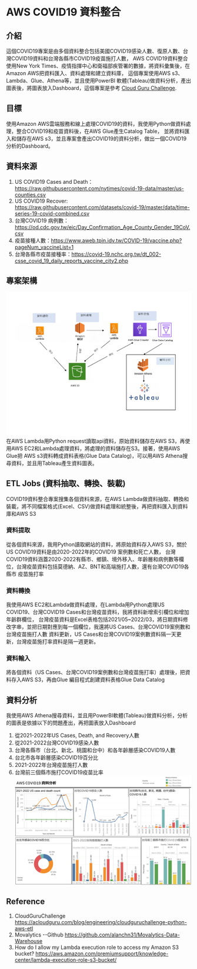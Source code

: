# AWS COVID19 資料整合
## 介紹
這個COVID19專案是由多個資料整合包括美國COVID19感染人數、復原人數、台灣COVID19資料和台灣各縣市COVID19疫苗施打人數，
AWS COVID19資料整合使用New York Times、疫情指揮中心和衛福部疾管署的數據，將資料彙集後，在Amazon AWS把資料匯入、資料處理和建立資料庫，
這個專案使用AWS s3、Lambda、Glue、Athena等，並且使用PowerBI 軟體(Tableau)做資料分析，產出圖表後，將圖表放入Dashboard，這個專案是參考
[Cloud Guru Challenge](https://acloudguru.com/blog/engineering/cloudguruchallenge-python-aws-etl).

## 目標
使用Amazon AWS雲端服務和線上處理COVID19的資料，我使用Python做資料處理，整合COVID19和疫苗資料後，在AWS Glue產生Catalog Table，
並將資料匯入和儲存在AWS s3，並且專案會產出COVID19的資料分析，做出一個COVID19分析的Dashboard。

## 資料來源
1. US COVID19 Cases and Death：https://raw.githubusercontent.com/nytimes/covid-19-data/master/us-counties.csv
2. US COVID19 Recover: https://raw.githubusercontent.com/datasets/covid-19/master/data/time-series-19-covid-combined.csv
3. 台灣COVID19 病例數：https://od.cdc.gov.tw/eic/Day_Confirmation_Age_County_Gender_19CoV.csv
4. 疫苗接種人數：https://www.aweb.tpin.idv.tw/COVID-19/vaccine.php?pageNum_vaccineList=1
5. 台灣各縣市疫苗接種率：https://covid-19.nchc.org.tw/dt_002-csse_covid_19_daily_reports_vaccine_city2.php

## 專案架構
![DataEngineer_structure](image/DE_Structure.jpg)
在AWS Lambda用Python request讀取api資料，原始資料儲存在AWS S3，再使用AWS EC2和Lambda處理資料，將處理的資料儲存在S3。接著，使用AWS Glue把
AWS s3資料轉成資料表格(Glue Data Catalog)，可以用AWS Athena搜尋資料，並且用Tableau產生資料圖表。

## ETL Jobs (資料抽取、轉換、裝載)
COVID19資料整合專案搜集各個資料來源，在AWS Lambda做資料抽取、轉換和裝載，將不同檔案格式(Excel、CSV)做資料處理和統整後，再把資料匯入到資料庫和AWS S3
### 資料提取
從各個資料來源，我用Python讀取網站的資料，將原始資料存入AWS S3，關於US COVID19資料是由2020-2022年的COVID19 案例數和死亡人數，
台灣COVID19資料涵蓋2020-2022有縣市、鄉鎮、境外移入、年齡層和病例數等欄位，台灣疫苗資料包括莫德納、AZ、BNT和高端施打人數，還有台灣COVID19各縣市
疫苗施打率

### 資料轉換
我使用AWS EC2和Lambda做資料處理，在Lambda用Python處理US COVID19、台灣COVID19 Cases和台灣疫苗資料，我將資料新增索引欄位和增加年齡群欄位，
台灣疫苗資料是Excel表格包括2021/05~2022/03，將日期資料修改字串，並把日期對應到每一個欄位，我還將US Cases、台灣COVID19案例數和台灣疫苗施打人數
資料更新，US Cases和台灣COVID19案例數資料隔一天更新，台灣疫苗施打率資料是隔一週更新。

### 資料輸入
將各個資料（US Cases、台灣COVID19案例數和台灣疫苗施打率）處理後，把資料存入AWS S3，再由Glue 編目程式創建資料表格Glue Data Catalog

## 資料分析
我使用AWS Athena搜尋資料，並且用PowerBI軟體(Tableau)做資料分析，分析的圖表是依據以下的問題產出，再把圖表放入Dashboard
1. 從2021-2022年US Cases, Death, and Recovery人數
2. 從2021-2022台灣COVID19感染人數
3. 台灣各縣市（台北、新北、桃園和台中）和各年齡層感染COVID19人數
4. 台北市各年齡層感染COVID19百分比
5. 2021-2022年台灣疫苗施打人數
6. 台灣前三個縣市施打COVID19疫苗比率
![Dashboard](image/Dashboard1.png)
## Reference
1. CloudGuruChallenge
https://acloudguru.com/blog/engineering/cloudguruchallenge-python-aws-etl
2. Movalytics --Github
https://github.com/alanchn31/Movalytics-Data-Warehouse
3. How do I allow my Lambda execution role to access my Amazon S3 bucket?
https://aws.amazon.com/premiumsupport/knowledge-center/lambda-execution-role-s3-bucket/
